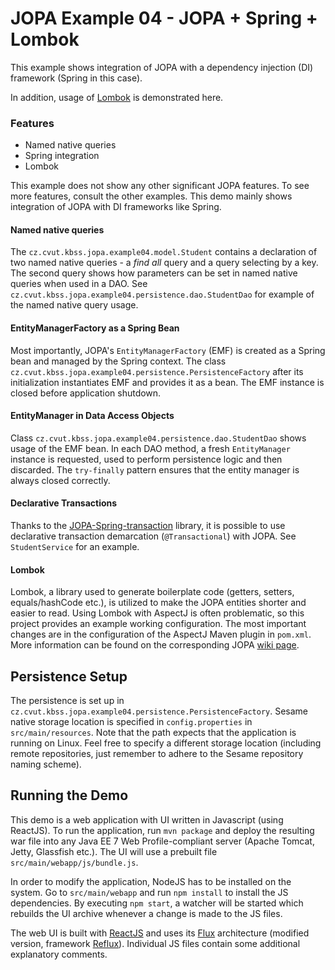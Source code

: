 # JOPA Example 04 - JOPA + Spring + Lombok

This example shows integration of JOPA with a dependency injection (DI) framework (Spring in this case).

In addition, usage of [Lombok](https://projectlombok.org/) is demonstrated here.

### Features

- Named native queries
- Spring integration
- Lombok

This example does not show any other significant JOPA features. To see more features, consult the other examples. This
demo mainly shows integration of JOPA with DI frameworks like Spring.

#### Named native queries

The `cz.cvut.kbss.jopa.example04.model.Student` contains a declaration of two named native queries - a _find all_ query and
a query selecting by a key. The second query shows how parameters can be set in named native queries when used in a DAO.
See `cz.cvut.kbss.jopa.example04.persistence.dao.StudentDao` for example of the named native query usage.

#### EntityManagerFactory as a Spring Bean

Most importantly, JOPA's `EntityManagerFactory` (EMF) is created as a Spring bean and managed by the Spring context. The class 
`cz.cvut.kbss.jopa.example04.persistence.PersistenceFactory` after its initialization instantiates EMF and provides it as a bean. 
The EMF instance is closed before application shutdown.

#### EntityManager in Data Access Objects

Class `cz.cvut.kbss.jopa.example04.persistence.dao.StudentDao` shows usage of the EMF bean. In each DAO method, a fresh `EntityManager` instance
is requested, used to perform persistence logic and then discarded. The `try-finally` pattern ensures that the entity manager is always
closed correctly.

#### Declarative Transactions

Thanks to the [JOPA-Spring-transaction](https://github.com/ledsoft/jopa-spring-transaction) library, it is possible to use
declarative transaction demarcation (`@Transactional`) with JOPA. See `StudentService` for an example.

#### Lombok

Lombok, a library used to generate boilerplate code (getters, setters, equals/hashCode etc.), is utilized to make the JOPA entities shorter and
easier to read. Using Lombok with AspectJ is often problematic, so this project provides an example working configuration. The most important
changes are in the configuration of the AspectJ Maven plugin in `pom.xml`. More information can be found on the corresponding 
JOPA [wiki page](https://github.com/kbss-cvut/jopa/wiki/Using-Lombok).


## Persistence Setup

The persistence is set up in `cz.cvut.kbss.jopa.example04.persistence.PersistenceFactory`. Sesame native storage location is specified
in `config.properties` in `src/main/resources`. Note that the path expects that the application is running on Linux. Feel free to specify
a different storage location (including remote repositories, just remember to adhere to the Sesame repository naming scheme).

## Running the Demo

This demo is a web application with UI written in Javascript (using ReactJS). To run the application, run `mvn package` and deploy
the resulting war file into any Java EE 7 Web Profile-compliant server (Apache Tomcat, Jetty, Glassfish etc.).
The UI will use a prebuilt file `src/main/webapp/js/bundle.js`.

In order to modify the application, NodeJS has to be installed on the system. Go to `src/main/webapp` and run `npm install` to install the JS
dependencies. By executing `npm start`, a watcher will be started which rebuilds the UI archive whenever a change is made to the JS files.

The web UI is built with [ReactJS](https://facebook.github.io/react/) and uses its [Flux](https://facebook.github.io/flux/docs/overview.html)
architecture (modified version, framework [Reflux](https://github.com/reflux/refluxjs)). 
Individual JS files contain some additional explanatory comments.
